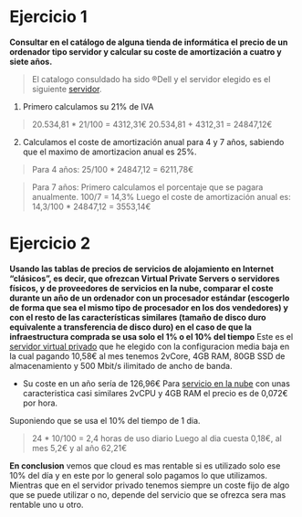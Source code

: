 # Ejercicio 1
**Consultar en el catálogo de alguna tienda de informática el precio de un ordenador tipo servidor y calcular su coste de amortización a cuatro y siete años.**
> El catalogo consuldado ha sido &reg;Dell y el servidor elegido es el siguiente [servidor](https://www.dell.com/es-es/work/shop/cty/pdp/spd/poweredge-m640/emea_m640_vi_vp).

1. Primero calculamos su 21% de IVA
> 20.534,81 * 21/100 = 4312,31€
> 20.534,81 + 4312,31 = 24847,12€

2. Calculamos el coste de amortización anual para 4 y 7 años, sabiendo que el maximo de amortizacion anual es 25%.
> Para 4 años: 25/100 * 24847,12 = 6211,78€

> Para 7 años:
Primero calculamos el porcentaje que se pagara anualmente.
	100/7 =  14,3%
Luego el coste de amortización anual es: 14,3/100 * 24847,12 = 3553,14€

# Ejercicio 2
**Usando las tablas de precios de servicios de alojamiento en Internet “clásicos”, es decir, que ofrezcan Virtual Private Servers o servidores físicos, y de proveedores de servicios en la nube, comparar el coste durante un año de un ordenador con un procesador estándar (escogerlo de forma que sea el mismo tipo de procesador en los dos vendedores) y con el resto de las características similares (tamaño de disco duro equivalente a transferencia de disco duro) en el caso de que la infraestructura comprada se usa solo el 1% o el 10% del tiempo**
Este es el [servidor virtual privado](https://www.ovhcloud.com/es/vps/) que he elegido con la configuracion media baja en la cual pagando 10,58€ al mes tenemos 2vCore, 4GB RAM, 80GB SSD de almacenamiento y 500 Mbit/s ilimitado de ancho de banda.

- Su coste en un año sería de 126,96€
Para [servicio en la nube](https://azure.microsoft.com/es-es/services/virtual-machines/#pricing) con unas caracteristica casi similares 2vCPU y 4GB RAM el precio es de 0,072€ por hora.

Suponiendo que se usa el 10% del tiempo de 1 dia.
> 24 * 10/100 = 2,4 horas de uso diario
Luego al dia cuesta 0,18€, al mes 5,2€ y al año 62,21€

**En conclusion** vemos que cloud es mas rentable si es utilizado solo ese 10% del día y en este por lo general solo pagamos lo que utilizamos. Mientras que en el servidor privado tenemos siempre un coste fijo de algo que se puede utilizar o no, depende del servicio que se ofrezca sera mas rentable uno u otro.
